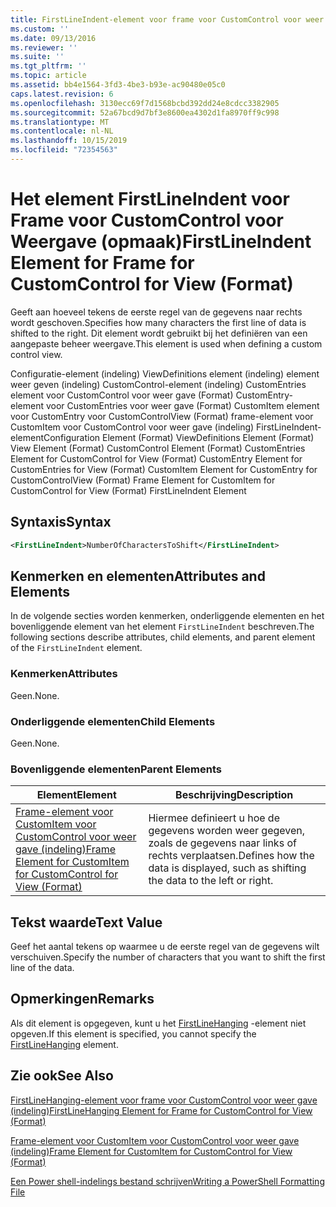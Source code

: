 ```yaml
---
title: FirstLineIndent-element voor frame voor CustomControl voor weer gave (indeling) | Microsoft Docs
ms.custom: ''
ms.date: 09/13/2016
ms.reviewer: ''
ms.suite: ''
ms.tgt_pltfrm: ''
ms.topic: article
ms.assetid: bb4e1564-3fd3-4be3-b93e-ac90480e05c0
caps.latest.revision: 6
ms.openlocfilehash: 3130ecc69f7d1568bcbd392dd24e8cdcc3382905
ms.sourcegitcommit: 52a67bcd9d7bf3e8600ea4302d1fa8970ff9c998
ms.translationtype: MT
ms.contentlocale: nl-NL
ms.lasthandoff: 10/15/2019
ms.locfileid: "72354563"
---
```

# <a name="firstlineindent-element-for-frame-for-customcontrol-for-view-format"></a><span data-ttu-id="cde0a-102">Het element FirstLineIndent voor Frame voor CustomControl voor Weergave (opmaak)</span><span class="sxs-lookup"><span data-stu-id="cde0a-102">FirstLineIndent Element for Frame for CustomControl for View (Format)</span></span>

<span data-ttu-id="cde0a-103">Geeft aan hoeveel tekens de eerste regel van de gegevens naar rechts wordt geschoven.</span><span class="sxs-lookup"><span data-stu-id="cde0a-103">Specifies how many characters the first line of data is shifted to the right.</span></span> <span data-ttu-id="cde0a-104">Dit element wordt gebruikt bij het definiëren van een aangepaste beheer weergave.</span><span class="sxs-lookup"><span data-stu-id="cde0a-104">This element is used when defining a custom control view.</span></span>

<span data-ttu-id="cde0a-105">Configuratie-element (indeling) ViewDefinitions element (indeling) element weer geven (indeling) CustomControl-element (indeling) CustomEntries element voor CustomControl voor weer gave (Format) CustomEntry-element voor CustomEntries voor weer gave (Format) CustomItem element voor CustomEntry voor CustomControlView (Format) frame-element voor CustomItem voor CustomControl voor weer gave (indeling) FirstLineIndent-element</span><span class="sxs-lookup"><span data-stu-id="cde0a-105">Configuration Element (Format) ViewDefinitions Element (Format) View Element (Format) CustomControl Element (Format) CustomEntries Element for CustomControl for View (Format) CustomEntry Element for CustomEntries for View (Format) CustomItem Element for CustomEntry for CustomControlView (Format) Frame Element for CustomItem for CustomControl for View (Format) FirstLineIndent Element</span></span>

## <a name="syntax"></a><span data-ttu-id="cde0a-106">Syntaxis</span><span class="sxs-lookup"><span data-stu-id="cde0a-106">Syntax</span></span>

```xml
<FirstLineIndent>NumberOfCharactersToShift</FirstLineIndent>
```

## <a name="attributes-and-elements"></a><span data-ttu-id="cde0a-107">Kenmerken en elementen</span><span class="sxs-lookup"><span data-stu-id="cde0a-107">Attributes and Elements</span></span>

<span data-ttu-id="cde0a-108">In de volgende secties worden kenmerken, onderliggende elementen en het bovenliggende element van het element `FirstLineIndent` beschreven.</span><span class="sxs-lookup"><span data-stu-id="cde0a-108">The following sections describe attributes, child elements, and parent element of the `FirstLineIndent` element.</span></span>

### <a name="attributes"></a><span data-ttu-id="cde0a-109">Kenmerken</span><span class="sxs-lookup"><span data-stu-id="cde0a-109">Attributes</span></span>

<span data-ttu-id="cde0a-110">Geen.</span><span class="sxs-lookup"><span data-stu-id="cde0a-110">None.</span></span>

### <a name="child-elements"></a><span data-ttu-id="cde0a-111">Onderliggende elementen</span><span class="sxs-lookup"><span data-stu-id="cde0a-111">Child Elements</span></span>

<span data-ttu-id="cde0a-112">Geen.</span><span class="sxs-lookup"><span data-stu-id="cde0a-112">None.</span></span>

### <a name="parent-elements"></a><span data-ttu-id="cde0a-113">Bovenliggende elementen</span><span class="sxs-lookup"><span data-stu-id="cde0a-113">Parent Elements</span></span>

|<span data-ttu-id="cde0a-114">Element</span><span class="sxs-lookup"><span data-stu-id="cde0a-114">Element</span></span>|<span data-ttu-id="cde0a-115">Beschrijving</span><span class="sxs-lookup"><span data-stu-id="cde0a-115">Description</span></span>|
|-------------|-----------------|
|[<span data-ttu-id="cde0a-116">Frame-element voor CustomItem voor CustomControl voor weer gave (indeling)</span><span class="sxs-lookup"><span data-stu-id="cde0a-116">Frame Element for CustomItem for CustomControl for View (Format)</span></span>](./frame-element-for-customitem-for-customcontrol-for-view-format.md)|<span data-ttu-id="cde0a-117">Hiermee definieert u hoe de gegevens worden weer gegeven, zoals de gegevens naar links of rechts verplaatsen.</span><span class="sxs-lookup"><span data-stu-id="cde0a-117">Defines how the data is displayed, such as shifting the data to the left or right.</span></span>|

## <a name="text-value"></a><span data-ttu-id="cde0a-118">Tekst waarde</span><span class="sxs-lookup"><span data-stu-id="cde0a-118">Text Value</span></span>

<span data-ttu-id="cde0a-119">Geef het aantal tekens op waarmee u de eerste regel van de gegevens wilt verschuiven.</span><span class="sxs-lookup"><span data-stu-id="cde0a-119">Specify the number of characters that you want to shift the first line of the data.</span></span>

## <a name="remarks"></a><span data-ttu-id="cde0a-120">Opmerkingen</span><span class="sxs-lookup"><span data-stu-id="cde0a-120">Remarks</span></span>

<span data-ttu-id="cde0a-121">Als dit element is opgegeven, kunt u het [FirstLineHanging](./firstlinehanging-element-for-frame-for-customcontrol-for-view-format.md) -element niet opgeven.</span><span class="sxs-lookup"><span data-stu-id="cde0a-121">If this element is specified, you cannot specify the [FirstLineHanging](./firstlinehanging-element-for-frame-for-customcontrol-for-view-format.md) element.</span></span>

## <a name="see-also"></a><span data-ttu-id="cde0a-122">Zie ook</span><span class="sxs-lookup"><span data-stu-id="cde0a-122">See Also</span></span>

[<span data-ttu-id="cde0a-123">FirstLineHanging-element voor frame voor CustomControl voor weer gave (indeling)</span><span class="sxs-lookup"><span data-stu-id="cde0a-123">FirstLineHanging Element for Frame for CustomControl for View (Format)</span></span>](./firstlinehanging-element-for-frame-for-customcontrol-for-view-format.md)

[<span data-ttu-id="cde0a-124">Frame-element voor CustomItem voor CustomControl voor weer gave (indeling)</span><span class="sxs-lookup"><span data-stu-id="cde0a-124">Frame Element for CustomItem for CustomControl for View (Format)</span></span>](./frame-element-for-customitem-for-customcontrol-for-view-format.md)

[<span data-ttu-id="cde0a-125">Een Power shell-indelings bestand schrijven</span><span class="sxs-lookup"><span data-stu-id="cde0a-125">Writing a PowerShell Formatting File</span></span>](./writing-a-powershell-formatting-file.md)
